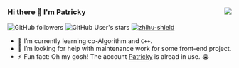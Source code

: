 ### Hi there 👋 I'm Patricky <img align="right" src="https://github-readme-stats.vercel.app/api?username=Patricky-Tau&show_icons=false&theme=light">

![GitHub followers](https://img.shields.io/github/followers/Patricky-Tau?style=social)   ![GitHub User's stars](https://img.shields.io/github/stars/Patricky-Tau?style=social) [![zhihu-shield]][zhihu]

- 🌱 I’m currently learning cp-Algorithm and `C++`.
- 🤔 I’m looking for help with maintenance work for some front-end project.
- ⚡ Fun fact: Oh my gosh! The account [Patricky](https://github.com/patricky) is alread in use. 😭

<!-- ### Github Visitors -->

<!-- [![](https://profile-counter.glitch.me/Patricky-Tau/count.svg)](https://github.com/Patricky-Tau) -->

[zhihu]:https://www.zhihu.com/people/patricky-tekola "Zhihu is a Chinese platform for questioning and answering"
[zhihu-shield]:https://img.shields.io/badge/dynamic/json?color=0084ff&logo=zhihu&label=Patricky&query=%24.data.totalSubs&url=https%3A%2F%2Fapi.spencerwoo.com%2Fsubstats%2F%3Fsource%3Dzhihu%26queryKey%3Dpatricky-tekola

